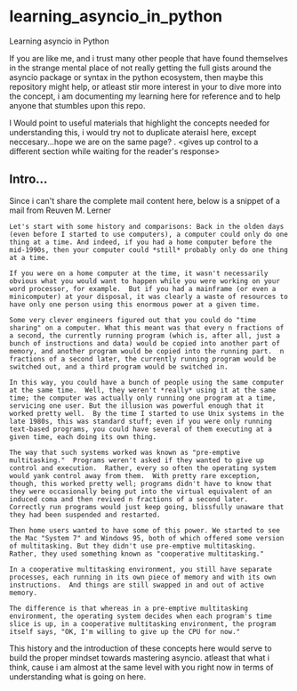 # learning_asyncio_in_python
Learning asyncio in Python

If you are like me, and i trust many other people that have found themselves in the strange mental place
of not really getting the full gists around the asyncio package or syntax in the python ecosystem, then maybe
this repository might help, or atleast stir more interest in your to dive more into the concept, 
i am documenting my learning here for reference and to help anyone that stumbles upon this repo. 

I Would point to useful materials that highlight the concepts needed for understanding this, i would try
not to duplicate ateraisl here, except neccesary...hope we are on the same page? .
<gives up control to a different section while waiting for the reader's response>


## Intro... 
Since i can't share the complete mail content here, below is a snippet of a mail from Reuven M. Lerner

```
Let's start with some history and comparisons: Back in the olden days (even before I started to use computers), a computer could only do one thing at a time. And indeed, if you had a home computer before the mid-1990s, then your computer could *still* probably only do one thing at a time.

If you were on a home computer at the time, it wasn't necessarily obvious what you would want to happen while you were working on your word processor, for example.  But if you had a mainframe (or even a minicomputer) at your disposal, it was clearly a waste of resources to have only one person using this enormous power at a given time.

Some very clever engineers figured out that you could do "time sharing" on a computer. What this meant was that every n fractions of a second, the currently running program (which is, after all, just a bunch of instructions and data) would be copied into another part of memory, and another program would be copied into the running part.  n fractions of a second later, the currently running program would be switched out, and a third program would be switched in.

In this way, you could have a bunch of people using the same computer at the same time.  Well, they weren't *really* using it at the same time; the computer was actually only running one program at a time, servicing one user. But the illusion was powerful enough that it worked pretty well.  By the time I started to use Unix systems in the late 1980s, this was standard stuff; even if you were only running text-based programs, you could have several of them executing at a given time, each doing its own thing.

The way that such systems worked was known as "pre-emptive multitasking."  Programs weren't asked if they wanted to give up control and execution.  Rather, every so often the operating system would yank control away from them.  With pretty rare exception, though, this worked pretty well; programs didn't have to know that they were occasionally being put into the virtual equivalent of an induced coma and then revived n fractions of a second later.  Correctly run programs would just keep going, blissfully unaware that they had been suspended and restarted.

Then home users wanted to have some of this power. We started to see the Mac "System 7" and Windows 95, both of which offered some version of multitasking. But they didn't use pre-emptive multitasking.  Rather, they used something known as "cooperative multitasking."

In a cooperative multitasking environment, you still have separate processes, each running in its own piece of memory and with its own instructions.  And things are still swapped in and out of active memory.

The difference is that whereas in a pre-emptive multitasking environment, the operating system decides when each program's time slice is up, in a cooperative multitasking environment, the program itself says, "OK, I'm willing to give up the CPU for now."

```

This history and the introduction of these concepts here would serve to build the proper mindset towards mastering asyncio.
atleast that what i think, cause i am almost at the same level with you right now in terms of understanding what is going on here.
